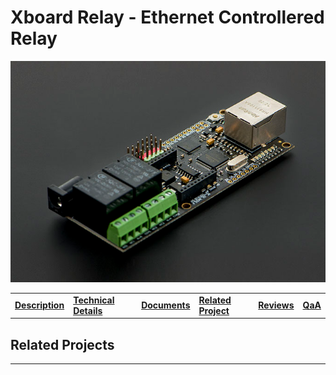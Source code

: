 # **Xboard Relay - Ethernet Controllered Relay**

<img src="../static/xboard_relay.png">

|                                    |                                                |                                 |                                             |                 |             |
| :--------------------------------- | :--------------------------------------------- | :------------------------------ | :------------------------------------------ | :-------------- | :---------- |
| [**Description**](../varFormat.md) | [**Technical Details**](./technicalDetails.md) | [**Documents**](./documents.md) | [**Related Project**](./relatedProjects.md) | [**Reviews**]() | [**QaA**]() |

## **Related Projects**

---
